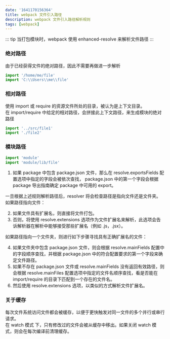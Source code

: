 ```yaml
---
date: '1641170156364'
title: webpack 文件引入路径
description: webpack 文件引入路径解析规则
tags: [webpack]
---
```


::: tip
当打包模块时，webpack 使用 enhanced-resolve 来解析文件路径
:::

### 绝对路径
由于已经获得文件的绝对路径，因此不需要再做进一步解析
```javascript
import '/home/me/file'
import 'C:\\Users\\me\\file'
```

### 相对路径
使用 import 或 require 的资源文件所处的目录，被认为是上下文目录。  
在 import/require 中给定的相对路径，会拼接此上下文路径，来生成模块的绝对路径
```javascript
import '../src/file1'
import './file2'
```

### 模块路径
```javascript
import 'module'
import 'module/lib/file'
```
1. 如果 package 中包含 package.json 文件，那么在 resolve.exportsFields 配置选项中指定的字段会被依次查找，
package.json 中的第一个字段会根据 package 导出指南确定 package 中可用的 export。  

一旦根据上述规则解析路径后，resolver 将会检查路径是指向文件还是文件夹。如果路径指向文件：

2. 如果文件具有扩展名，则直接将文件打包。
3. 否则，将使用 resolve.extensions 选项作为文件扩展名来解析，此选项会告诉解析器在解析中能够接受那些扩展名（例如 .js，.jsx）。

如果路径指向一个文件夹，则进行如下步骤寻找具有正确扩展名的文件：

4. 如果文件夹中包含 package.json 文件，则会根据 resolve.mainFields 配置中的字段顺序查找，并根据 package.json 中的符合配置要求的第一个字段来确定文件路径。
5. 如果不存在 package.json 文件或 resolve.mainFields 没有返回有效路径，则会根据 resolve.mainFiles 配置选项中指定的文件名顺序查找，看是否能在 import/require 的目录下匹配到一个存在的文件名。
6. 然后使用 resolve.extensions 选项，以类似的方式解析文件扩展名。

### 关于缓存
每次文件系统访问文件都会被缓存，以便于更快触发对同一文件的多个并行或串行请求。  
在 watch 模式 下，只有修改过的文件会被从缓存中移出。如果关闭 watch 模式，则会在每次编译前清理缓存。
